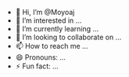 - 👋 Hi, I’m @Moyoaj
- 👀 I’m interested in ...
- 🌱 I’m currently learning ...
- 💞️ I’m looking to collaborate on ...
- 📫 How to reach me ...
- 😄 Pronouns: ...
- ⚡ Fun fact: ...

<!---
Moyoaj/Moyoaj is a ✨ special ✨ repository because its `README.md` (this file) appears on your GitHub profile.
You can click the Preview link to take a look at your changes.
--->
